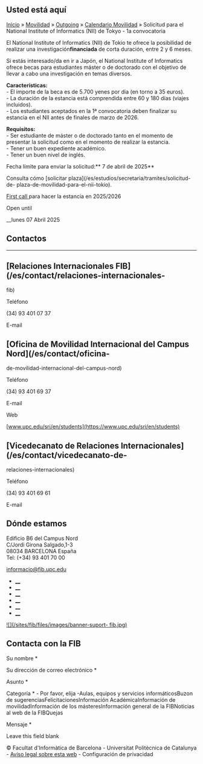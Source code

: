 ## Usted está aquí

[Inicio](/es) » [Movilidad](/es/movilidad) »
[Outgoing](/es/movilidad/outgoing) » [Calendario
Movilidad](/es/movilidad/outgoing/calendario-movilidad) » Solicitud para el
National Institute of Informatics (NII) de Tokyo - 1a convocatoria

El National Institute of Informatics (NII) de Tokio te ofrece la posibilidad
de realizar una investigación**financiada** de corta duración, entre 2 y 6
meses.

Si estás interesado/da en ir a Japón, el National Institute of Informatics
ofrece becas para estudiantes máster o de doctorado con el objetivo de llevar
a cabo una investigación en temas diversos.  
  
**Características:**  
\- El importe de la beca es de 5.700 yenes por dia (en torno a 35 euros).  
\- La duración de la estancia está comprendida entre 60 y 180 días (viajes
incluidos).  
\- Los estudiantes aceptados en la 1ª convocatoria deben finalizar su estancia
en el NII antes de finales de marzo de 2026.

  
**Requisitos:**  
\- Ser estudiante de máster o de doctorado tanto en el momento de presentar la
solicitud como en el momento de realizar la estancia.  
\- Tener un buen expediente académico.  
\- Tener un buen nivel de inglés.  
  
Fecha límite para enviar la solicitud:**  7 de abril de 2025**

Consulta cómo [solicitar plaza](/es/estudios/secretaria/tramites/solicitud-de-
plaza-de-movilidad-para-el-nii-tokio).

[First call
](https://www.nii.ac.jp/en/about/international/mouresearch/internship2025-1/)para
hacer la estancia en 2025/2026



Open until

 __lunes 07 Abril 2025

## Contactos

* * *

## [Relaciones Internacionales FIB](/es/contact/relaciones-internacionales-
fib)

Teléfono

(34) 93 401 07 37

E-mail

## [Oficina de Movilidad Internacional del Campus Nord](/es/contact/oficina-
de-movilidad-internacional-del-campus-nord)

Teléfono

(34) 93 401 69 37

E-mail

Web

[www.upc.edu/sri/en/students](https://www.upc.edu/sri/en/students)

## [Vicedecanato de Relaciones Internacionales](/es/contact/vicedecanato-de-
relaciones-internacionales)

Teléfono

(34) 93 401 69 61

E-mail

## Dónde estamos

Edificio B6 del Campus Nord  
C/Jordi Girona Salgado,1-3  
08034 BARCELONA España  
Tel: (+34) 93 401 70 00

[informacio@fib.upc.edu](mailto:informacio@fib.upc.edu)

  * [__](/es/noticies/rss.rss)
  * [__](https://www.facebook.com/fib.upc)
  * [__](https://twitter.com/fib_upc)
  * [__](https://www.flickr.com/photos/fib-upc/albums)
  * [__](https://www.youtube.com/user/mediafib)
  * [__](https://www.instagram.com/fib.upc/)

[![](/sites/fib/files/images/banner-suport-
fib.jpg)](http://suport.fib.upc.edu)

## Contacta con la FIB

Su nombre *

Su dirección de correo electrónico *

Asunto *

Categoría * \- Por favor, elija -Aulas, equipos y servicios informáticosBuzon
de sugerenciasFelicitacionesInformación AcadémicaInformación de
movilidadInformación de los másteresInformación general de la FIBNoticias al
web de la FIBQuejas

Mensaje *

Leave this field blank

© Facultat d'Informàtica de Barcelona - Universitat Politècnica de Catalunya -
[Avíso legal sobre esta web](/es/aviso-legal-sobre-esta-web) \- Configuración
de privacidad

